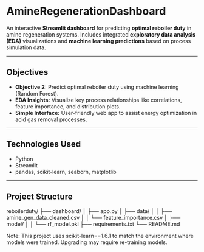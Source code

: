 # AmineRegenerationDashboard

An interactive **Streamlit dashboard** for predicting **optimal reboiler duty** in amine regeneration systems. Includes integrated **exploratory data analysis (EDA)** visualizations and **machine learning predictions** based on process simulation data.

---

##  Objectives

- **Objective 2:** Predict optimal reboiler duty using machine learning (Random Forest).
- **EDA Insights:** Visualize key process relationships like correlations, feature importance, and distribution plots.
- **Simple Interface:** User-friendly web app to assist energy optimization in acid gas removal processes.

---

##  Technologies Used

- Python
- Streamlit
- pandas, scikit-learn, seaborn, matplotlib

---

##  Project Structure

reboilerduty/
├── dashboard/
│   ├── app.py
│   ├── data/
│   │   ├── amine_gen_data_cleaned.csv
│   │   └── feature_importance.csv
│   ├── model/
│   │   └── rf_model.pkl
├── requirements.txt
└── README.md

Note: This project uses scikit-learn==1.6.1 to match the environment where models were trained. Upgrading may require re-training models.